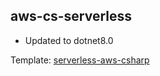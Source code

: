 ## aws-cs-serverless

* Updated to dotnet8.0

Template: [serverless-aws-csharp](https://github.com/pulumi/templates/tree/master/serverless-aws-csharp)